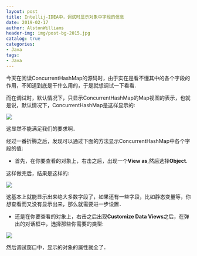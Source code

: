 ```yaml
---
layout: post
title: Intellij-IDEA中，调试时显示对象中字段的信息
date: 2019-02-17
author: AlstonWilliams
header-img: img/post-bg-2015.jpg
catalog: true
categories:
- Java
tags:
- Java
---
```

今天在阅读ConcurrentHashMap的源码时，由于实在是看不懂其中的各个字段的作用，不知道到底是干什么用的，于是就想调试一下看看．

而在调试时，默认情况下，只显示ConcurrentHashMap的Map视图的表示，也就是说，默认情况下，ConcurrentHashMap是这样显示的:

![](http://upload-images.jianshu.io/upload_images/4108852-5c24b07954b07b6e.png?imageMogr2/auto-orient/strip%7CimageView2/2/w/1240)

这显然不能满足我们的要求啊．

经过一番折腾之后，发现可以通过下面的方法显示ConcurrentHashMap中各个字段的值:

- 首先，在你要查看的对象上，右击之后，出现一个**View as**,然后选择**Object**.

这样做完后，结果是这样的:


![](http://upload-images.jianshu.io/upload_images/4108852-3b367a7933d02705.png?imageMogr2/auto-orient/strip%7CimageView2/2/w/1240)


这基本上就能显示出来绝大多数字段了，如果还有一些字段，比如静态变量等，你想查看而又没有显示出来，那么就需要进一步设置．

- 还是在你要查看的对象上，右击之后出现**Customize Data Views**之后，在弹出的对话框中，选择那些你需要的类型:


![](http://upload-images.jianshu.io/upload_images/4108852-241276b713bc3094.png?imageMogr2/auto-orient/strip%7CimageView2/2/w/1240)

然后调试窗口中，显示的对象的属性就全了．
